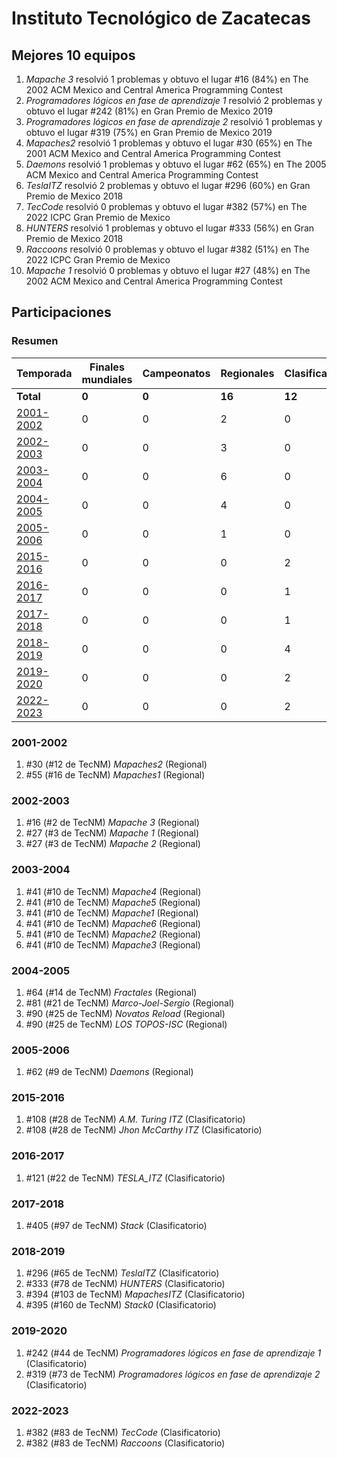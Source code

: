 # Instituto Tecnológico de Zacatecas

## Mejores 10 equipos

1. _Mapache 3_ resolvió 1 problemas y obtuvo el lugar #16 (84%) en The 2002 ACM Mexico and Central America Programming Contest
1. _Programadores lógicos en fase de aprendizaje 1_ resolvió 2 problemas y obtuvo el lugar #242 (81%) en Gran Premio de Mexico 2019
1. _Programadores lógicos en fase de aprendizaje 2_ resolvió 1 problemas y obtuvo el lugar #319 (75%) en Gran Premio de Mexico 2019
1. _Mapaches2_ resolvió 1 problemas y obtuvo el lugar #30 (65%) en The 2001 ACM Mexico and Central America Programming Contest
1. _Daemons_ resolvió 1 problemas y obtuvo el lugar #62 (65%) en The 2005 ACM Mexico and Central America Programming Contest
1. _TeslaITZ_ resolvió 2 problemas y obtuvo el lugar #296 (60%) en Gran Premio de Mexico 2018
1. _TecCode_ resolvió 0 problemas y obtuvo el lugar #382 (57%) en The 2022 ICPC Gran Premio de Mexico
1. _HUNTERS_ resolvió 1 problemas y obtuvo el lugar #333 (56%) en Gran Premio de Mexico 2018
1. _Raccoons_ resolvió 0 problemas y obtuvo el lugar #382 (51%) en The 2022 ICPC Gran Premio de Mexico
1. _Mapache 1_ resolvió 0 problemas y obtuvo el lugar #27 (48%) en The 2002 ACM Mexico and Central America Programming Contest

## Participaciones

### Resumen

| Temporada | Finales mundiales | Campeonatos | Regionales | Clasificatorios | Equipos |
| --- | --- | --- | --- | --- | --- |
| **Total** | **0** | **0** | **16** | **12** | **28** |
| [2001-2002](#2001-2002) | 0 | 0 | 2 | 0 | 2 |
| [2002-2003](#2002-2003) | 0 | 0 | 3 | 0 | 3 |
| [2003-2004](#2003-2004) | 0 | 0 | 6 | 0 | 6 |
| [2004-2005](#2004-2005) | 0 | 0 | 4 | 0 | 4 |
| [2005-2006](#2005-2006) | 0 | 0 | 1 | 0 | 1 |
| [2015-2016](#2015-2016) | 0 | 0 | 0 | 2 | 2 |
| [2016-2017](#2016-2017) | 0 | 0 | 0 | 1 | 1 |
| [2017-2018](#2017-2018) | 0 | 0 | 0 | 1 | 1 |
| [2018-2019](#2018-2019) | 0 | 0 | 0 | 4 | 4 |
| [2019-2020](#2019-2020) | 0 | 0 | 0 | 2 | 2 |
| [2022-2023](#2022-2023) | 0 | 0 | 0 | 2 | 2 |

### 2001-2002

1. #30 (#12 de TecNM) _Mapaches2_ (Regional)
1. #55 (#16 de TecNM) _Mapaches1_ (Regional)

### 2002-2003

1. #16 (#2 de TecNM) _Mapache 3_ (Regional)
1. #27 (#3 de TecNM) _Mapache 1_ (Regional)
1. #27 (#3 de TecNM) _Mapache 2_ (Regional)

### 2003-2004

1. #41 (#10 de TecNM) _Mapache4_ (Regional)
1. #41 (#10 de TecNM) _Mapache5_ (Regional)
1. #41 (#10 de TecNM) _Mapache1_ (Regional)
1. #41 (#10 de TecNM) _Mapache6_ (Regional)
1. #41 (#10 de TecNM) _Mapache2_ (Regional)
1. #41 (#10 de TecNM) _Mapache3_ (Regional)

### 2004-2005

1. #64 (#14 de TecNM) _Fractales_ (Regional)
1. #81 (#21 de TecNM) _Marco-Joel-Sergio_ (Regional)
1. #90 (#25 de TecNM) _Novatos Reload_ (Regional)
1. #90 (#25 de TecNM) _LOS TOPOS-ISC_ (Regional)

### 2005-2006

1. #62 (#9 de TecNM) _Daemons_ (Regional)

### 2015-2016

1. #108 (#28 de TecNM) _A.M. Turing ITZ_ (Clasificatorio)
1. #108 (#28 de TecNM) _Jhon McCarthy ITZ_ (Clasificatorio)

### 2016-2017

1. #121 (#22 de TecNM) _TESLA_ITZ_ (Clasificatorio)

### 2017-2018

1. #405 (#97 de TecNM) _Stack_ (Clasificatorio)

### 2018-2019

1. #296 (#65 de TecNM) _TeslaITZ_ (Clasificatorio)
1. #333 (#78 de TecNM) _HUNTERS_ (Clasificatorio)
1. #394 (#103 de TecNM) _MapachesITZ_ (Clasificatorio)
1. #395 (#160 de TecNM) _Stack0_ (Clasificatorio)

### 2019-2020

1. #242 (#44 de TecNM) _Programadores lógicos en fase de aprendizaje 1_ (Clasificatorio)
1. #319 (#73 de TecNM) _Programadores lógicos en fase de aprendizaje 2_ (Clasificatorio)

### 2022-2023

1. #382 (#83 de TecNM) _TecCode_ (Clasificatorio)
1. #382 (#83 de TecNM) _Raccoons_ (Clasificatorio)



